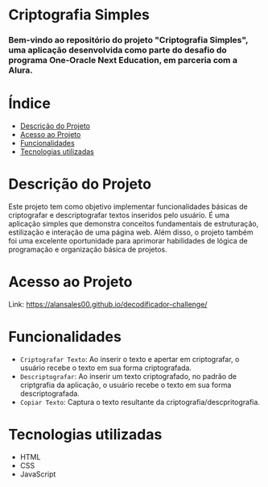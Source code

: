 # Criptografia Simples
### Bem-vindo ao repositório do projeto "Criptografia Simples", uma aplicação desenvolvida como parte do desafio do programa One-Oracle Next Education, em parceria com a Alura.
# Índice 

* [Descrição do Projeto](#descrição-do-projeto)
* [Acesso ao Projeto](#acesso-ao-projeto)
* [Funcionalidades](#funcionalidades)
* [Tecnologias utilizadas](#tecnologias-utilizadas)

# Descrição do Projeto
Este projeto tem como objetivo implementar funcionalidades básicas de criptografar e descriptografar textos inseridos pelo usuário. É uma aplicação simples que demonstra conceitos fundamentais de estruturação, estilização e interação de uma página web. Além disso, o projeto também foi uma excelente oportunidade para aprimorar habilidades de lógica de programação e organização básica de projetos.

# Acesso ao Projeto
Link: https://alansales00.github.io/decodificador-challenge/

# Funcionalidades
- `Criptografar Texto`: Ao inserir o texto e apertar em criptografar, o usuário recebe o texto em sua forma criptografada.
- `Descriptografar`: Ao inserir um texto criptografado, no padrão de criptgrafia da aplicação, o usuário recebe o texto em sua forma descriptografada.
- `Copiar Texto`:  Captura o texto resultante da criptografia/descpritografia.

# Tecnologias utilizadas

  * HTML
  * CSS
  * JavaScript
